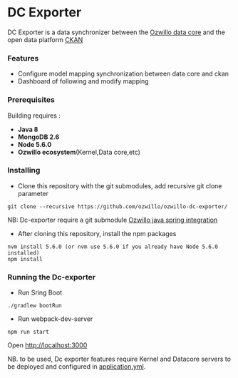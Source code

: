 # DC Exporter

DC Exporter is a data synchronizer between the [Ozwillo data core](https://github.com/ozwillo/ozwillo-datacore) and the open data platform [CKAN](https://github.com/ckan/ckan)

### Features 

- Configure model mapping synchronization between data core and ckan 
- Dashboard of following and modify mapping 

### Prerequisites

Building requires : 
- **Java 8**
- **MongoDB 2.6**
- **Node 5.6.0**
- **Ozwillo ecosystem**(Kernel,Data core,etc)

### Installing
* Clone this repository with the git submodules, add recursive git clone parameter

```
git clone --recursive https://github.com/ozwillo/ozwillo-dc-exporter/
```
NB: Dc-exporter require a git submodule [Ozwillo java spring integration](https://github.com/ozwillo/ozwillo-java-spring-integration)
* After cloning this repository, install the npm packages

```
nvm install 5.6.0 (or nvm use 5.6.0 if you already have Node 5.6.0 installed)
npm install
```

### Running the Dc-exporter

* Run Sring Boot 
```
./gradlew bootRun
```

* Run webpack-dev-server
```
npm run start
```
Open [http://localhost:3000]()

NB. to be used, Dc exporter features require Kernel and Datacore servers to be deployed and configured in [application.yml](https://github.com/ozwillo/ozwillo-dc-exporter/blob/master/src/main/resources/application.yml).


